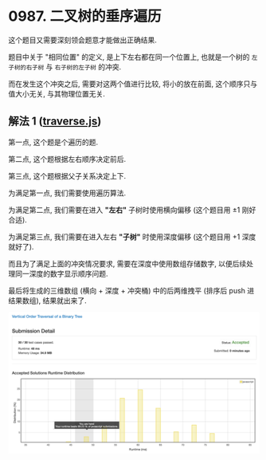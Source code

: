 # 0987. 二叉树的垂序遍历

这个题目又需要深刻领会题意才能做出正确结果.

题目中关于 "相同位置" 的定义, 是上下左右都在同一个位置上, 也就是一个树的 `左子树的右子树` 与 `右子树的左子树` 的冲突.

而在发生这个冲突之后, 需要对这两个值进行比较, 将小的放在前面, 这个顺序只与值大小无关, 与其物理位置无关.

## 解法 1 ([traverse.js](./traverse.js))

第一点, 这个题是个遍历的题.

第二点, 这个题根据左右顺序决定前后.

第三点, 这个题根据父子关系决定上下.

为满足第一点, 我们需要使用遍历算法.

为满足第二点, 我们需要在进入 __"左右"__ 子树时使用横向偏移 (这个题目用 ±1 刚好合适).

为满足第三点, 我们需要在进入左右 __"子树"__ 时使用深度偏移 (这个题目用 +1 深度就好了).

而且为了满足上面的冲突情况要求, 需要在深度中使用数组存储数字, 以便后续处理同一深度的数字显示顺序问题.

最后将生成的三维数组 (横向 + 深度 + 冲突桶) 中的后两维拽平 (排序后 push 进结果数组), 结果就出来了.

![成绩](./assets/traverse.png)
